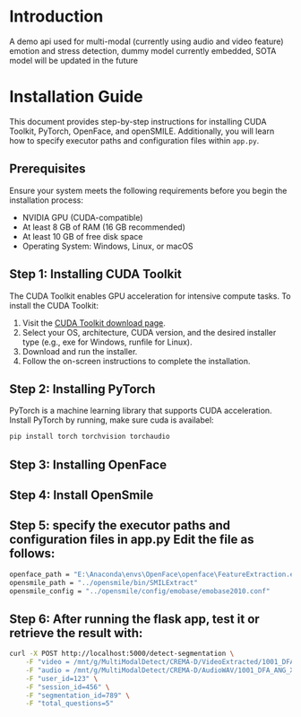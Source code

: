 # Introduction
A demo api used for multi-modal (currently using audio and video feature) emotion and stress detection, dummy model currently embedded, SOTA model will be updated in the future


# Installation Guide

This document provides step-by-step instructions for installing CUDA Toolkit, PyTorch, OpenFace, and openSMILE. Additionally, you will learn how to specify executor paths and configuration files within `app.py`.

## Prerequisites

Ensure your system meets the following requirements before you begin the installation process:

- NVIDIA GPU (CUDA-compatible)
- At least 8 GB of RAM (16 GB recommended)
- At least 10 GB of free disk space
- Operating System: Windows, Linux, or macOS

## Step 1: Installing CUDA Toolkit

The CUDA Toolkit enables GPU acceleration for intensive compute tasks. To install the CUDA Toolkit:

1. Visit the [CUDA Toolkit download page](https://developer.nvidia.com/cuda-downloads).
2. Select your OS, architecture, CUDA version, and the desired installer type (e.g., exe for Windows, runfile for Linux).
3. Download and run the installer.
4. Follow the on-screen instructions to complete the installation.

## Step 2: Installing PyTorch

PyTorch is a machine learning library that supports CUDA acceleration. Install PyTorch by running, make sure cuda is availabel:

```bash
pip install torch torchvision torchaudio
```
## Step 3: Installing OpenFace
## Step 4: Install OpenSmile
## Step 5: specify the executor paths and configuration files in app.py Edit the file as follows:

```bash
openface_path = "E:\Anaconda\envs\OpenFace\openface\FeatureExtraction.exe"
opensmile_path = "../opensmile/bin/SMILExtract" 
opensmile_config = "../opensmile/config/emobase/emobase2010.conf"
```
## Step 6: After running the flask app, test it or retrieve the result with:
```bash
curl -X POST http://localhost:5000/detect-segmentation \
    -F "video = /mnt/g/MultiModalDetect/CREMA-D/VideoExtracted/1001_DFA_ANG_XX/1001_DFA_ANG_XX.csv" \
    -F "audio = /mnt/g/MultiModalDetect/CREMA-D/AudioWAV/1001_DFA_ANG_XX.wav" \
    -F "user_id=123" \
    -F "session_id=456" \
    -F "segmentation_id=789" \
    -F "total_questions=5"
```

